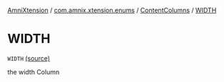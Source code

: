 [AmniXtension](../../index.md) / [com.amnix.xtension.enums](../index.md) / [ContentColumns](index.md) / [WIDTH](./-w-i-d-t-h.md)

# WIDTH

`WIDTH` [(source)](https://github.com/AmniX/AmniXTension/tree/master/AmniXtension/src/main/java/com/amnix/xtension/enums/ContentColumns.kt#L43)

the width Column

